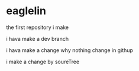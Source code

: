 # eaglelin
the first repository i make

i hava make a dev branch

i hava make a change why nothing change in githup

i make a change by soureTree